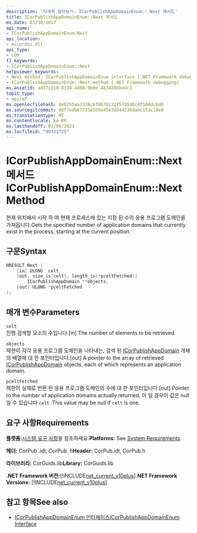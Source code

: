 ```yaml
---
description: '자세히 알아보기: ICorPublishAppDomainEnum:: Next 메서드'
title: ICorPublishAppDomainEnum::Next 메서드
ms.date: 03/30/2017
api_name:
- ICorPublishAppDomainEnum.Next
api_location:
- mscordbi.dll
api_type:
- COM
f1_keywords:
- ICorPublishAppDomainEnum::Next
helpviewer_keywords:
- Next method, ICorPublishAppDomainEnum interface [.NET Framework debugging]
- ICorPublishAppDomainEnum::Next method [.NET Framework debugging]
ms.assetid: ad37cd10-0339-4d08-9b0e-4b3428bb4dc3
topic_type:
- apiref
ms.openlocfilehash: 8e8255aa2326c6f0678132f5735d6cdf504dcbd0
ms.sourcegitcommit: ddf7edb67715a5b9a45e3dd44536dabc153c1de0
ms.translationtype: MT
ms.contentlocale: ko-KR
ms.lasthandoff: 02/06/2021
ms.locfileid: "99721725"
---
```

# <a name="icorpublishappdomainenumnext-method"></a><span data-ttu-id="b2115-103">ICorPublishAppDomainEnum::Next 메서드</span><span class="sxs-lookup"><span data-stu-id="b2115-103">ICorPublishAppDomainEnum::Next Method</span></span>

<span data-ttu-id="b2115-104">현재 위치에서 시작 하 여 현재 프로세스에 있는 지정 된 수의 응용 프로그램 도메인을 가져옵니다.</span><span class="sxs-lookup"><span data-stu-id="b2115-104">Gets the specified number of application domains that currently exist in the process, starting at the current position.</span></span>  
  
## <a name="syntax"></a><span data-ttu-id="b2115-105">구문</span><span class="sxs-lookup"><span data-stu-id="b2115-105">Syntax</span></span>  
  
```cpp  
HRESULT Next (  
    [in] ULONG  celt,  
    [out, size_is(celt), length_is(*pceltFetched)]
        ICorPublishAppDomain **objects,  
    [out] ULONG *pceltFetched  
);  
```  
  
## <a name="parameters"></a><span data-ttu-id="b2115-106">매개 변수</span><span class="sxs-lookup"><span data-stu-id="b2115-106">Parameters</span></span>  

 `celt`  
 <span data-ttu-id="b2115-107">진행 검색할 요소의 수입니다.</span><span class="sxs-lookup"><span data-stu-id="b2115-107">[in] The number of elements to be retrieved.</span></span>  
  
 `objects`  
 <span data-ttu-id="b2115-108">제한이 각각 응용 프로그램 도메인을 나타내는, 검색 된 [ICorPublishAppDomain](icorpublishappdomain-interface.md) 개체의 배열에 대 한 포인터입니다.</span><span class="sxs-lookup"><span data-stu-id="b2115-108">[out] A pointer to the array of retrieved [ICorPublishAppDomain](icorpublishappdomain-interface.md) objects, each of which represents an application domain.</span></span>  
  
 `pceltFetched`  
 <span data-ttu-id="b2115-109">제한이 실제로 반환 된 응용 프로그램 도메인의 수에 대 한 포인터입니다.</span><span class="sxs-lookup"><span data-stu-id="b2115-109">[out] Pointer to the number of application domains actually returned.</span></span> <span data-ttu-id="b2115-110">이 일 경우이 값은 null 일 수 있습니다 `celt` .</span><span class="sxs-lookup"><span data-stu-id="b2115-110">This value may be null if `celt` is one.</span></span>  
  
## <a name="requirements"></a><span data-ttu-id="b2115-111">요구 사항</span><span class="sxs-lookup"><span data-stu-id="b2115-111">Requirements</span></span>  

 <span data-ttu-id="b2115-112">**플랫폼:**[시스템 요구 사항](../../get-started/system-requirements.md)을 참조하세요.</span><span class="sxs-lookup"><span data-stu-id="b2115-112">**Platforms:** See [System Requirements](../../get-started/system-requirements.md).</span></span>  
  
 <span data-ttu-id="b2115-113">**헤더:** CorPub .idl, CorPub. h</span><span class="sxs-lookup"><span data-stu-id="b2115-113">**Header:** CorPub.idl, CorPub.h</span></span>  
  
 <span data-ttu-id="b2115-114">**라이브러리:** CorGuids.lib</span><span class="sxs-lookup"><span data-stu-id="b2115-114">**Library:** CorGuids.lib</span></span>  
  
 <span data-ttu-id="b2115-115">**.NET Framework 버전:**[!INCLUDE[net_current_v10plus](../../../../includes/net-current-v10plus-md.md)]</span><span class="sxs-lookup"><span data-stu-id="b2115-115">**.NET Framework Versions:** [!INCLUDE[net_current_v10plus](../../../../includes/net-current-v10plus-md.md)]</span></span>  
  
## <a name="see-also"></a><span data-ttu-id="b2115-116">참고 항목</span><span class="sxs-lookup"><span data-stu-id="b2115-116">See also</span></span>

- [<span data-ttu-id="b2115-117">ICorPublishAppDomainEnum 인터페이스</span><span class="sxs-lookup"><span data-stu-id="b2115-117">ICorPublishAppDomainEnum Interface</span></span>](icorpublishappdomainenum-interface.md)

